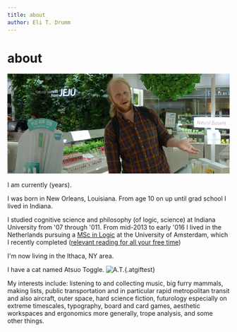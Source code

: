 ```yaml
---
title: about
author: Eli T. Drumm
---
```


# about

![](images/jeju.png "me")

<p>I am currently
<script>document.write((((new Date().getTime()/1000)-614944800.0)/31557600).toFixed(3))</script>
(<span id="years" onmouseover="this.innerHTML='years (Earth)'" onmouseout="this.innerHTML='years'">years</span>).
</p>

I was born in New Orleans, Louisiana.
From age 10 on up until grad school I lived in Indiana.

I studied cognitive science and philosophy (of logic, science) at Indiana University
from '07 through '011.
From mid-2013 to early '016 I lived in the Netherlands
pursuing a [MSc in Logic][] at the University of Amsterdam,
which I recently completed ([relevant reading for all your free time](https://dl.dropboxusercontent.com/u/2280103/dteli/rmtc.pdf "RMTC"))


I'm now living in the Ithaca, NY area.



I have a cat named Atsuo Toggle.
![](https://dl.dropboxusercontent.com/u/2280103/dteli/images/a4.gif "A.T."){.atgiftest}

<!-- {.leftsideimg} -->


<!-- Recently my partner and I adopted a puppy named Archie -->
<!-- (after [this guy](https://en.wikipedia.org/wiki/Archie_Green "Archie") -->
<!-- and [this guy](http://memory-alpha.wikia.com/wiki/Jonathan_Archer "Archer") -->
<!-- and [this distro](https://www.archlinux.org/ "Arch")). -->
<!-- He's a fluffier-than-average lab mix and he would love to meet you if you're in the neighborhood. -->
<!-- ![](https://dl.dropboxusercontent.com/u/2280103/dteli/images/ar00a.gif "A.W."){.atgiftest} -->






My interests include:
listening to and collecting music, big furry mammals, making lists, public transportation and in particular rapid metropolitan transit and also aircraft, outer space, hard science fiction, futurology especially on extreme timescales, typography, board and card games, aesthetic workspaces and ergonomics more generally, trope analysis, and some other things.





[MSc in Logic]: http://www.illc.uva.nl/MScLogic/

